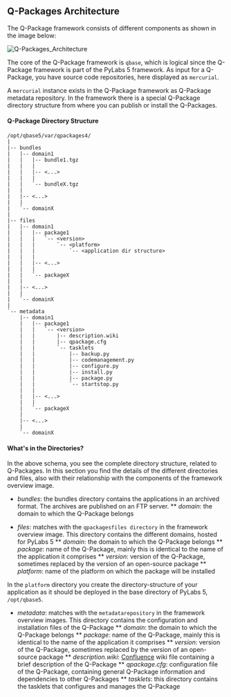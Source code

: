 [Confluence]: http://www.atlassian.com/software/confluence/

## Q-Packages Architecture

The Q-Package framework consists of different components as shown in the image below:

![Q-Packages_Architecture](images/qpackages/qp5_architecture.gif)

The core of the Q-Package framework is `qbase`, which is logical since the Q-Package framework is part of the PyLabs 5 framework.
As input for a Q-Package, you have source code repositories, here displayed as `mercurial`. 

A `mercurial` instance exists in the Q-Package framework as Q-Package metadata repository. In the framework there is a special Q-Package directory structure from where you can publish or install the Q-Packages.


#### Q-Package Directory Structure

    /opt/qbase5/var/qpackages4/
    |
    |-- bundles
    |   |-- domain1
    |   |   |-- bundle1.tgz
    |   |   |
    |   |   |-- <...>
    |   |   |
    |   |   `-- bundleX.tgz
    |   |
    |   |-- <...>
    |   |
    |   `-- domainX
    |
    |-- files
    |   |-- domain1
    |   |   |-- package1
    |   |   |   `-- <version>
    |   |   |       `-- <platform>
    |   |   |           `-- <application dir structure>
    |   |   |
    |   |   |-- <...>
    |   |   |
    |   |   `-- packageX
    |   |
    |   |-- <...>
    |   |
    |   `-- domainX
    |
    `-- metadata
        |-- domain1
        |   |-- package1
        |   |   `-- <version>
        |   |       |-- description.wiki
        |   |       |-- qpackage.cfg
        |   |       `-- tasklets
        |   |           |-- backup.py
        |   |           |-- codemanagement.py
        |   |           |-- configure.py
        |   |           |-- install.py
        |   |           |-- package.py
        |   |           `-- startstop.py
        |   |
        |   |-- <...>
        |   |
        |   `-- packageX
        |
        |-- <...>
        |
        `-- domainX


#### What's in the Directories?
In the above schema, you see the complete directory structure, related to Q-Packages. In this section you find the details of the different directories and files, also with their relationship with the components of the framework overview image.

* *bundles*: the bundles directory contains the applications in an archived format. The archives are published on an FTP server.
** *domain*: the domain to which the Q-Package belongs

* *files*: matches with the `qpackagesfiles directory` in the framework overview image. This directory contains the different domains, hosted for PyLabs 5
** *domain*: the domain to which the Q-Package belongs
** *package*: name of the Q-Package, mainly this is identical to the name of the application it comprises
** *version*: version of the Q-Package, sometimes replaced by the version of an open-source package
** *platform*: name of the platform on which the package will be installed

In the `platform` directory you create the directory-structure of your application as it should be deployed in the base directory of PyLabs 5, `/opt/qbase5`.

* *metadata*: matches with the `metadatarepository` in the framework overview images. This directory contains the configuration and installation files of the Q-Package
** *domain*: the domain to which the Q-Package belongs
** *package*: name of the Q-Package, mainly this is identical to the name of the application it comprises
** *version*: version of the Q-Package, sometimes replaced by the version of an open-source package
** *description.wiki*: [Confluence][] wiki file containing a brief description of the Q-Package
** *qpackage.cfg*: configuration file of the Q-Package, containing general Q-Package information and dependencies to other Q-Packages
** *tasklets*: this directory contains the tasklets that configures and manages the Q-Package
